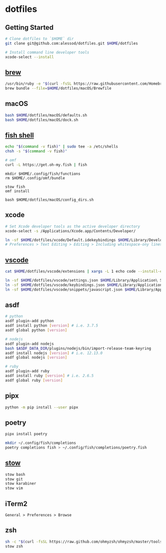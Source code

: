 # dotfiles

## Getting Started

```bash
# Clone dotfiles to `$HOME` dir
git clone git@github.com:alessod/dotfiles.git $HOME/dotfiles

# Install command line developer tools
xcode-select --install
```

## [brew](https://brew.sh)

```bash
/usr/bin/ruby -e "$(curl -fsSL https://raw.githubusercontent.com/Homebrew/install/master/install)"
brew bundle --file=$HOME/dotfiles/macOS/Brewfile
```

## macOS

```bash
bash $HOME/dotfiles/macOS/defaults.sh
bash $HOME/dotfiles/macOS/dock.sh
```

## [fish shell](https://fishshell.com)

```bash
echo "$(command -v fish)" | sudo tee -a /etc/shells
chsh -s "$(command -v fish)"

# omf
curl -L https://get.oh-my.fish | fish
```

```fish
mkdir $HOME/.config/fish/functions
rm $HOME/.config/omf/bundle

stow fish
omf install

bash $HOME/dotfiles/macOS/config_dirs.sh
```

## xcode

```bash
# Set Xcode developer tools as the active developer directory
xcode-select -s /Applications/Xcode.app/Contents/Developer/

ln -sf $HOME/dotfiles/xcode/Default.idekeybindings $HOME/Library/Developer/Xcode/UserData/KeyBindings/Default.idekeybindings
# Preferences > Text Editing > Editing > Including whitespace-ony lines
```

## [vscode](https://code.visualstudio.com)

```bash
cat $HOME/dotfiles/vscode/extensions | xargs -L 1 echo code --install-extension | sh

ln -sf $HOME/dotfiles/vscode/settings.json $HOME/Library/Application\ Support/Code/User/settings.json
ln -sf $HOME/dotfiles/vscode/keybindings.json $HOME/Library/Application\ Support/Code/User/keybindings.json
ln -sf $HOME/dotfiles/vscode/snippets/javascript.json $HOME/Library/Application\ Support/Code/User/snippets/javascript.json
```

## asdf

```bash
# python
asdf plugin-add python
asdf install python [version] # i.e. 3.7.5
asdf global python [version]

# nodejs
asdf plugin-add nodejs
bash $ASDF_DATA_DIR/plugins/nodejs/bin/import-release-team-keyring
asdf install nodejs [version] # i.e. 12.13.0
asdf global nodejs [version]

# ruby
asdf plugin-add ruby
asdf install ruby [version] # i.e. 2.6.5
asdf global ruby [version]
```

## pipx

```bash
python -m pip install --user pipx
```

## poetry

```bash
pipx install poetry

mkdir ~/.config/fish/completions
poetry completions fish > ~/.config/fish/completions/poetry.fish
```

## [stow](https://www.gnu.org/software/stow/)

```bash
stow bash
stow git
stow karabiner
stow vim
```

## iTerm2

`General > Preferences > Browse`

## zsh

```bash
sh -c "$(curl -fsSL https://raw.github.com/ohmyzsh/ohmyzsh/master/tools/install.sh)"
stow zsh
```
